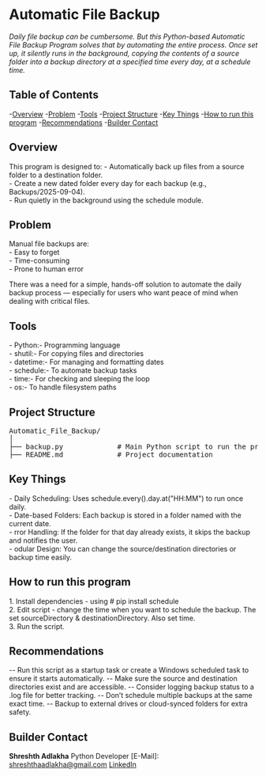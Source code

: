 # Automatic File Backup 
_Daily file backup can be cumbersome. But this Python-based Automatic File Backup Program solves that by automating the entire process. Once set up, it silently runs in the background, copying the contents of a source folder into a backup directory at a specified time every day, at a schedule time._

## Table of Contents
-<a href="#overview">Overview</a>
-<a href="#problem">Problem</a>
-<a href="#tools">Tools</a>
-<a href="#project-structure">Project Structure</a>
-<a href="#key-things">Key Things</a>
-<a href="#how-to-run-this-program">How to run this program</a>
-<a href="#recommendations">Recommendations</a>
-<a href="#builder-contact">Builder Contact</a>

<h2><a class="anchor" id="overview"></a>Overview</h2>
This program is designed to:  
- Automatically back up files from a source folder to a destination folder.<br>
- Create a new dated folder every day for each backup (e.g., Backups/2025-09-04).<br> 
- Run quietly in the background using the schedule module.<br>

<h2><a class="anchor" id="problem"></a>Problem</h2>
Manual file backups are:<br>
- Easy to forget<br>
- Time-consuming<br>
- Prone to human error<br>  

There was a need for a simple, hands-off solution to automate the daily backup process — especially for users who want peace of mind when dealing with critical files.

<h2><a class="anchor" id="tools"></a>Tools</h2>
- Python:- Programming language<br>
- shutil:- For copying files and directories<br>
- datetime:- For managing and formatting dates<br>
- schedule:- To automate backup tasks<br>
- time:- For checking and sleeping the loop<br>
- os:- To handle filesystem paths<br>

<h2><a class="anchor" id="projec-structure"></a>Project Structure</h2>
<pre>Automatic_File_Backup/
│
├── backup.py             # Main Python script to run the program
├── README.md             # Project documentation
</pre>

<h2><a class="anchor" id="key-things"></a>Key Things</h2>
- Daily Scheduling: Uses schedule.every().day.at("HH:MM") to run once daily.<br>
- Date-based Folders: Each backup is stored in a folder named with the current date.<br>
- rror Handling: If the folder for that day already exists, it skips the backup and notifies the user.<br>
- odular Design: You can change the source/destination directories or backup time easily.<br>

<h2><a class="anchor" id="how-to-run-this-program"></a>How to run this program</h2>
1. Install dependencies - using # pip install schedule<br>
2. Edit script - change the time when you want to schedule the backup. The set sourceDirectory & destinationDirectory. Also set time.<br>
3. Run the script.<br>


<h2><a class="anchor" id="recommendations"></a>Recommendations</h2>
-- Run this script as a startup task or create a Windows scheduled task to ensure it starts automatically.  
-- Make sure the source and destination directories exist and are accessible.  
-- Consider logging backup status to a .log file for better tracking.  
-- Don’t schedule multiple backups at the same exact time.  
-- Backup to external drives or cloud-synced folders for extra safety.  

<h2><a class="anchor" id="builder-contact"></a>Builder Contact</h2>

**Shreshth Adlakha**
Python Developer
[E-Mail]: shreshthaadlakha@gmail.com
[LinkedIn](https://www.linkedin.com/in/shreshthadlakha/)
